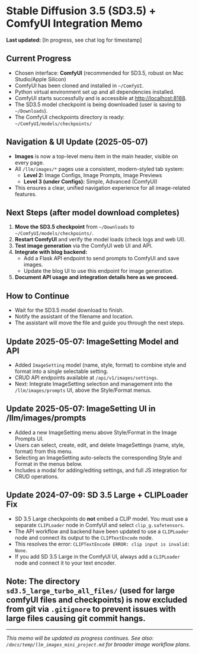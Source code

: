 # Stable Diffusion 3.5 (SD3.5) + ComfyUI Integration Memo

**Last updated:** [In progress, see chat log for timestamp]

## Current Progress
- Chosen interface: **ComfyUI** (recommended for SD3.5, robust on Mac Studio/Apple Silicon)
- ComfyUI has been cloned and installed in `~/ComfyUI`.
- Python virtual environment set up and all dependencies installed.
- ComfyUI starts successfully and is accessible at [http://localhost:8188](http://localhost:8188).
- The SD3.5 model checkpoint is being downloaded (user is saving to `~/Downloads`).
- The ComfyUI checkpoints directory is ready: `~/ComfyUI/models/checkpoints/`

## Navigation & UI Update (2025-05-07)
- **Images** is now a top-level menu item in the main header, visible on every page.
- All `/llm/images/*` pages use a consistent, modern-styled tab system:
  - **Level 2:** Image Configs, Image Prompts, Image Previews
  - **Level 3 (under Configs):** Simple, Advanced (ComfyUI)
- This ensures a clear, unified navigation experience for all image-related features.

## Next Steps (after model download completes)
1. **Move the SD3.5 checkpoint** from `~/Downloads` to `~/ComfyUI/models/checkpoints/`.
2. **Restart ComfyUI** and verify the model loads (check logs and web UI).
3. **Test image generation** via the ComfyUI web UI and API.
4. **Integrate with blog backend:**
   - Add a Flask API endpoint to send prompts to ComfyUI and save images.
   - Update the blog UI to use this endpoint for image generation.
5. **Document API usage and integration details here as we proceed.**

## How to Continue
- Wait for the SD3.5 model download to finish.
- Notify the assistant of the filename and location.
- The assistant will move the file and guide you through the next steps.

## Update 2025-05-07: ImageSetting Model and API
- Added `ImageSetting` model (name, style, format) to combine style and format into a single selectable setting.
- CRUD API endpoints available at `/api/v1/images/settings`.
- Next: Integrate ImageSetting selection and management into the `/llm/images/prompts` UI, above the Style/Format menus.

## Update 2025-05-07: ImageSetting UI in /llm/images/prompts
- Added a new ImageSetting menu above Style/Format in the Image Prompts UI.
- Users can select, create, edit, and delete ImageSettings (name, style, format) from this menu.
- Selecting an ImageSetting auto-selects the corresponding Style and Format in the menus below.
- Includes a modal for adding/editing settings, and full JS integration for CRUD operations.

## Update 2024-07-09: SD 3.5 Large + CLIPLoader Fix
- SD 3.5 Large checkpoints do **not** embed a CLIP model. You must use a separate `CLIPLoader` node in ComfyUI and select `clip_g.safetensors`.
- The API workflow and backend have been updated to use a `CLIPLoader` node and connect its output to the `CLIPTextEncode` node.
- This resolves the error: `CLIPTextEncode ERROR: clip input is invalid: None`.
- If you add SD 3.5 Large in the ComfyUI UI, always add a `CLIPLoader` node and connect it to your text encoder.

## Note: The directory `sd3.5_large_turbo_all_files/` (used for large comfyUI files and checkpoints) is now excluded from git via `.gitignore` to prevent issues with large files causing git commit hangs.

---

_This memo will be updated as progress continues. See also: `/docs/temp/llm_images_mini_project.md` for broader image workflow plans._ 